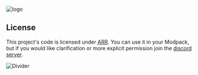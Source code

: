 ![logo](https://cdn.modrinth.com/data/cached_images/55730dca078c5f5d993037782ca33c6c534df966.png)

## License

This project's code is licensed under [ARR](LICENSE). 
You can use it in your Modpack,
but if you would like clarification or more explicit permission join the [discord server](https://discord.gg/tvqjhCxkwg).

![Divider](https://cdn.modrinth.com/data/cached_images/1ccd731a59f2b97cc9189ceb9b073d0b61476424.png)
